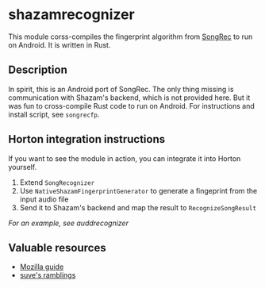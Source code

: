 # shazamrecognizer

This module corss-compiles the fingerprint algorithm from [SongRec](https://github.com/marin-m/SongRec) to run on Android. It is written in Rust.

## Description
In spirit, this is an Android port of SongRec. The only thing missing is communication with Shazam's backend, which is not provided here. But it was fun to cross-compile Rust code to run on Android. For instructions and install script, see `songrecfp`. 

## Horton integration instructions
If you want to see the module in action, you can integrate it into Horton yourself. 

1. Extend `SongRecognizer`
2. Use `NativeShazamFingerprintGenerator` to generate a fingeprint from the input audio file
3. Send it to Shazam's backend and map the result to `RecognizeSongResult`

*For an example, see auddrecognizer*

## Valuable resources
- [Mozilla guide](https://mozilla.github.io/firefox-browser-architecture/experiments/2017-09-21-rust-on-android.html)
- [suve's ramblings](https://blog.svgames.pl/article/running-rust-on-android)
